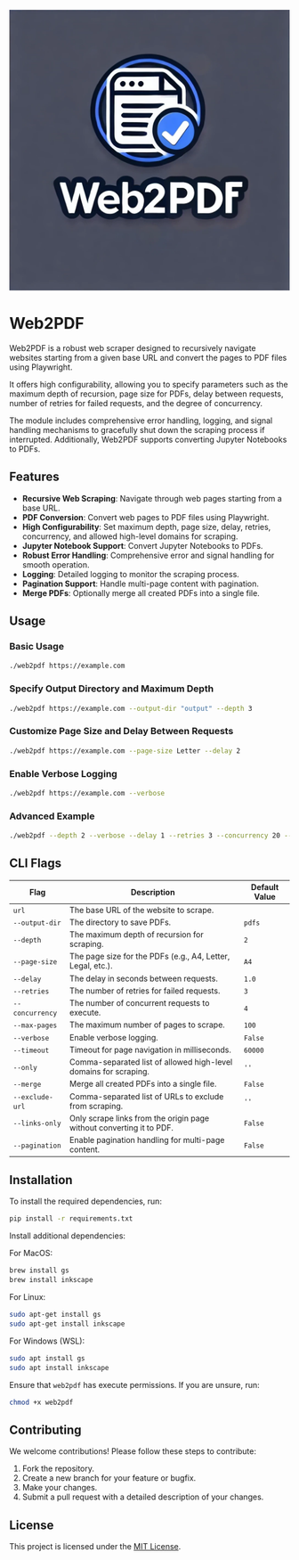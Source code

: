 ![Web2PDF logo](.github/assets/web2pdf-logo.png)

# Web2PDF

Web2PDF is a robust web scraper designed to recursively navigate websites starting from a given base URL and convert the pages to PDF files using Playwright.

It offers high configurability, allowing you to specify parameters such as the maximum depth of recursion, page size for PDFs, delay between requests, number of retries for failed requests, and the degree of concurrency.

The module includes comprehensive error handling, logging, and signal handling mechanisms to gracefully shut down the scraping process if interrupted. Additionally, Web2PDF supports converting Jupyter Notebooks to PDFs.

## Features

- **Recursive Web Scraping**: Navigate through web pages starting from a base URL.
- **PDF Conversion**: Convert web pages to PDF files using Playwright.
- **High Configurability**: Set maximum depth, page size, delay, retries, concurrency, and allowed high-level domains for scraping.
- **Jupyter Notebook Support**: Convert Jupyter Notebooks to PDFs.
- **Robust Error Handling**: Comprehensive error and signal handling for smooth operation.
- **Logging**: Detailed logging to monitor the scraping process.
- **Pagination Support**: Handle multi-page content with pagination.
- **Merge PDFs**: Optionally merge all created PDFs into a single file.

## Usage

### Basic Usage
```sh
./web2pdf https://example.com
```

### Specify Output Directory and Maximum Depth
```sh
./web2pdf https://example.com --output-dir "output" --depth 3
```

### Customize Page Size and Delay Between Requests
```sh
./web2pdf https://example.com --page-size Letter --delay 2
```

### Enable Verbose Logging
```sh
./web2pdf https://example.com --verbose
```

### Advanced Example
```sh
./web2pdf --depth 2 --verbose --delay 1 --retries 3 --concurrency 20 --only github.io https://langchain-ai.github.io/langgraphjs/
```

## CLI Flags

| Flag            | Description                                                                                 | Default Value |
|-----------------|---------------------------------------------------------------------------------------------|---------------|
| `url`           | The base URL of the website to scrape.                                                      |               |
| `--output-dir`  | The directory to save PDFs.                                                                 | `pdfs`        |
| `--depth`       | The maximum depth of recursion for scraping.                                                | `2`           |
| `--page-size`   | The page size for the PDFs (e.g., A4, Letter, Legal, etc.).                                  | `A4`          |
| `--delay`       | The delay in seconds between requests.                                                      | `1.0`         |
| `--retries`     | The number of retries for failed requests.                                                  | `3`           |
| `--concurrency` | The number of concurrent requests to execute.                                               | `4`           |
| `--max-pages`   | The maximum number of pages to scrape.                                                      | `100`         |
| `--verbose`     | Enable verbose logging.                                                                     | `False`       |
| `--timeout`     | Timeout for page navigation in milliseconds.                                                | `60000`       |
| `--only`        | Comma-separated list of allowed high-level domains for scraping.                            | `''`          |
| `--merge`       | Merge all created PDFs into a single file.                                                  | `False`       |
| `--exclude-url` | Comma-separated list of URLs to exclude from scraping.                                       | `''`          |
| `--links-only`  | Only scrape links from the origin page without converting it to PDF.                        | `False`       |
| `--pagination`  | Enable pagination handling for multi-page content.                                          | `False`       |

## Installation

To install the required dependencies, run:
```sh
pip install -r requirements.txt
```

Install additional dependencies:

For MacOS:
```sh
brew install gs
brew install inkscape
```

For Linux:
```sh
sudo apt-get install gs
sudo apt-get install inkscape
```

For Windows (WSL):
```sh
sudo apt install gs
sudo apt install inkscape
```

Ensure that `web2pdf` has execute permissions. If you are unsure, run:
```sh
chmod +x web2pdf
```

## Contributing

We welcome contributions! Please follow these steps to contribute:

1. Fork the repository.
2. Create a new branch for your feature or bugfix.
3. Make your changes.
4. Submit a pull request with a detailed description of your changes.

## License

This project is licensed under the [MIT License](LICENSE).